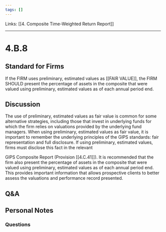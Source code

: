 ```yaml
---
tags: []
---
```

Links: [[4. Composite Time-Weighted Return Report]]
___
# 4.B.8
## Standard for Firms
If the FIRM uses preliminary, estimated values as [[FAIR VALUE]], the FIRM SHOULD present the percentage of assets in the composite that were valued using preliminary, estimated values as of each annual period end.
## Discussion
The use of preliminary, estimated values as fair value is common for some alternative strategies, including those that invest in underlying funds for which the firm relies on valuations provided by the underlying fund managers. When using preliminary, estimated values as fair value, it is important to remember the underlying principles of the GIPS standards: fair representation and full disclosure. If using preliminary, estimated values, firms must disclose this fact in the relevant

GIPS Composite Report (Provision [[4.C.41]]). It is recommended that the firm also present the percentage of assets in the composite that were valued using preliminary, estimated values as of each annual period end. This provides important information that allows prospective clients to better assess the valuations and performance record presented.
## Q&A

## Personal Notes

### Questions